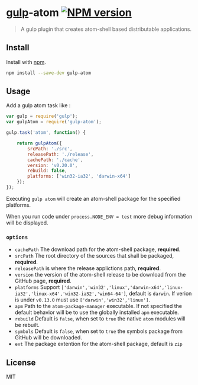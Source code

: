# [gulp](https://github.com/wearefractal/gulp)-atom [![NPM version](https://badge.fury.io/js/gulp-atom.png)](http://badge.fury.io/js/gulp-atom)

> A gulp plugin that creates atom-shell based distributable applications.

## Install

Install with [npm](https://npmjs.org/package/gulp-atom).

```sh
npm install --save-dev gulp-atom
```

## Usage


Add a gulp atom task like :

```js
var gulp = require('gulp');
var gulpAtom = require('gulp-atom');

gulp.task('atom', function() {

    return gulpAtom({
        srcPath: './src',
        releasePath: './release',
        cachePath: './cache',
        version: 'v0.20.0',
        rebuild: false,
        platforms: ['win32-ia32', 'darwin-x64']
    });
});
```

Executing `gulp atom` will create an atom-shell package for the specified platforms.

When you run code under `process.NODE_ENV = test` more debug information will be displayed.

### `options`

* `cachePath` The download path for the atom-shell package, **required**.
* `srcPath` The root directory of the sources that shall be packaged, **required**.
* `releasePath` is where the release applictions path, **required**.
* `version` the version of the atom-shell release to be download from the GitHub page, **required**.
* `platforms` Support `['darwin','win32','linux','darwin-x64','linux-ia32','linux-x64','win32-ia32','win64-64']`, default is `darwin`. If verion is under `v0.13.0` must use `['darwin','win32','linux']`.
* `apm` Path to the `atom-package-manager` executable. If not specified the default behavior will be to use the globally installed `apm` executable.
* `rebuild` Default is `false`, when set to `true` the native `atom` modules will be rebuilt.
* `symbols` Default is `false`, when set to `true` the symbols package from GitHub will be downloaded.
* `ext` The package extention for the atom-shell package, default is `zip`


## License

MIT
